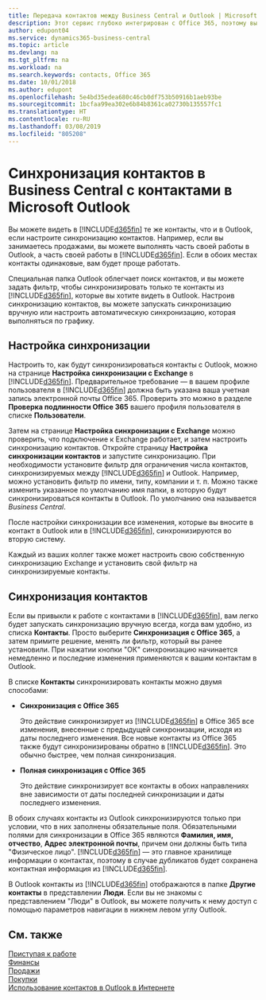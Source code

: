 ```yaml
---
title: Передача контактов между Business Central и Outlook | Microsoft Docs
description: Этот сервис глубоко интегрирован с Office 365, поэтому вы можете передавать контакты из Outlook в Business Central и наоборот.
author: edupont04
ms.service: dynamics365-business-central
ms.topic: article
ms.devlang: na
ms.tgt_pltfrm: na
ms.workload: na
ms.search.keywords: contacts, Office 365
ms.date: 10/01/2018
ms.author: edupont
ms.openlocfilehash: 5e4bd35edea680c46cb0df753b50916b1aeb93be
ms.sourcegitcommit: 1bcfaa99ea302e6b84b8361ca02730b135557fc1
ms.translationtype: HT
ms.contentlocale: ru-RU
ms.lasthandoff: 03/08/2019
ms.locfileid: "805208"
---
```

# <a name="synchronize-contacts-in-business-central-with-contacts-in-microsoft-outlook"></a>Синхронизация контактов в Business Central с контактами в Microsoft Outlook
Вы можете видеть в [!INCLUDE[d365fin](includes/d365fin_md.md)] те же контакты, что и в Outlook, если настроите синхронизацию контактов. Например, если вы занимаетесь продажами, вы можете выполнять часть своей работы в Outlook, а часть своей работы в [!INCLUDE[d365fin](includes/d365fin_md.md)]. Если в обоих местах контакты одинаковые, вам будет проще работать.  

Специальная папка Outlook облегчает поиск контактов, и вы можете задать фильтр, чтобы синхронизировать только те контакты из [!INCLUDE[d365fin](includes/d365fin_md.md)], которые вы хотите видеть в Outlook. Настроив синхронизацию контактов, вы можете запускать синхронизацию вручную или настроить автоматическую синхронизацию, которая выполняться по графику.  

## <a name="set-up-synchronization"></a>Настройка синхронизации
Настроить то, как будут синхронизироваться контакты с Outlook, можно на странице **Настройка синхронизации с Exchange** в [!INCLUDE[d365fin](includes/d365fin_md.md)]. Предварительное требование — в вашем профиле пользователя в [!INCLUDE[d365fin](includes/d365fin_md.md)] должна быть указана ваша учетная запись электронной почты Office 365. Проверить это можно в разделе **Проверка подлинности Office 365** вашего профиля пользователя в списке **Пользователи**.  

Затем на странице **Настройка синхронизации с Exchange** можно проверить, что подключение к Exchange работает, и затем настроить синхронизацию контактов. Откройте страницу **Настройка синхронизации контактов** и запустите синхронизацию. При необходимости установите фильтр для ограничения числа контактов, синхронизируемых между [!INCLUDE[d365fin](includes/d365fin_md.md)] и Outlook. Например, можно установить фильтр по имени, типу, компании и т. п. Можно также изменить указанное по умолчанию имя папки, в которую будут синхронизироваться контакты в Outlook. По умолчанию она называется *Business Central*.  

После настройки синхронизации все изменения, которые вы вносите в контакт в Outlook или в [!INCLUDE[d365fin](includes/d365fin_md.md)], синхронизируются во вторую систему.  

Каждый из ваших коллег также может настроить свою собственную синхронизацию Exchange и установить свой фильтр на синхронизируемые контакты.  

## <a name="synchronize-contacts"></a>Синхронизация контактов
Если вы привыкли к работе с контактами в [!INCLUDE[d365fin](includes/d365fin_md.md)], вам легко будет запускать синхронизацию вручную всегда, когда вам удобно, из списка **Контакты**. Просто выберите **Синхронизация с Office 365**, а затем примите решение, менять ли фильтр, который вы ранее установили. При нажатии кнопки "ОК" синхронизацию начинается немедленно и последние изменения применяются к вашим контактам в Outlook.  

В списке **Контакты** синхронизировать контакты можно двумя способами:

* **Синхронизация с Office 365**

  Это действие синхронизирует из [!INCLUDE[d365fin](includes/d365fin_md.md)] в Office 365 все изменения, внесенные с предыдущей синхронизации, исходя из даты последнего изменения. Все новые контакты из Office 365 также будут синхронизированы обратно в [!INCLUDE[d365fin](includes/d365fin_md.md)]. Это обычно быстрее, чем полная синхронизация.  

* **Полная синхронизация с Office 365**

  Это действие синхронизирует все контакты в обоих направлениях вне зависимости от даты последней синхронизации и даты последнего изменения.  

В обоих случаях контакты из Outlook синхронизируются только при условии, что в них заполнены обязательные поля. Обязательными полями для синхронизации в Office 365 являются **Фамилия, имя, отчество**, **Адрес электронной почты**, причем они должны быть типа "Физическое лицо". [!INCLUDE[d365fin](includes/d365fin_md.md)] — это главное хранилище информации о контактах, поэтому в случае дубликатов будет сохранена контактная информация из [!INCLUDE[d365fin](includes/d365fin_md.md)].  

В Outlook контакты из [!INCLUDE[d365fin](includes/d365fin_md.md)] отображаются в папке **Другие контакты** в представлении **Люди**. Если вы не знакомы с представлением "Люди" в Outlook, вы можете получить к нему доступ с помощью параметров навигации в нижнем левом углу Outlook.  

## <a name="see-also"></a>См. также
[Приступая к работе](product-get-started.md)  
[Финансы](finance.md)  
[Продажи](sales-manage-sales.md)  
[Покупки](purchasing-manage-purchasing.md)  
[Использование контактов в Outlook в Интернете](https://support.office.com/en-us/article/Using-contacts-People-in-Outlook-on-the-web-1e3438c7-26b2-420c-87de-3cea9d31b5cb?appver=OWB150)  
